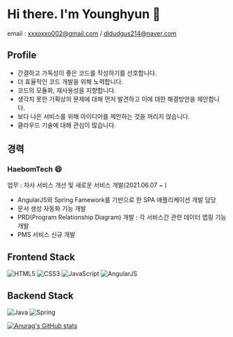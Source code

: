 # Hi there. I'm Younghyun 👋 
email : xxxoxxo002@gmail.com / dldudgus214@naver.com

<!--
**yhlee002/yhlee002** is a ✨ _special_ ✨ repository because its `README.md` (this file) appears on your GitHub profile.

Here are some ideas to get you started:

- 🔭 I’m currently working on ...
- 🌱 I’m currently learning ...
- 👯 I’m looking to collaborate on ...
- 🤔 I’m looking for help with ...
- 💬 Ask me about ...
- 📫 How to reach me: ...
- 😄 Pronouns: ...
- ⚡ Fun fact: ...
-->

## Profile
- 간결하고 가독성이 좋은 코드를 작성하기를 선호합니다.
- 더 효율적인 코드 개발을 위해 노력합니다.
- 코드의 모듈화, 재사용성을 지향합니다.
- 생각치 못한 기획상의 문제에 대해 먼저 발견하고 이에 대한 해결방안을 제안합니다.
- 보다 나은 서비스를 위해 아이디어를 제안하는 것을 꺼리지 않습니다.
- 클라우드 기술에 대해 관심이 많습니다.

## 경력
### HaebomTech 😄
업무 : 자사 서비스 개선 및 새로운 서비스 개발(2021.06.07 ~ )
- AngularJS와 Spring Famework를 기반으로 한 SPA 애플리케이션 개발 담당
- 문서 생성 자동화 기능 개발
- PRD(Program Relationship Diagram) 개발 : 각 서비스간 관련 데이터 맵핑 기능 개발
- PMS 서비스 신규 개발

## 

## Frontend Stack

<img alt="HTML5" src ="https://img.shields.io/badge/HTML5-E34F26.svg?&style=flat-square&logo=HTML5&logoColor=white"/> <img alt="CSS3" src ="https://img.shields.io/badge/CSS3-1572B6.svg?&style=flat-square&logo=CSS3&logoColor=white"/> <img alt="JavaScript" src ="https://img.shields.io/badge/JavaScript-F7DF1E.svg?&style=flat-square&logo=JavaScript&logoColor=white"/> <img alt="AngularJS" src ="https://img.shields.io/badge/AngularJS-E23237.svg?&style=flat-square&logo=AngularJS&logoColor=white"/>


## Backend Stack

<img alt="Java" src ="https://img.shields.io/badge/Java-007396.svg?&style=flat-square&logo=Java&logoColor=white"/> <img alt="Spring" src ="https://img.shields.io/badge/Spring-6DB33F.svg?&style=flat-square&logo=Spring&logoColor=white"/>

[![Anurag's GitHub stats](https://github-readme-stats.vercel.app/api?username=yhlee002)](https://github.com/anuraghazra/github-readme-stats)
